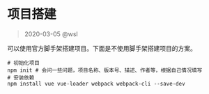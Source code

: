 # 项目搭建

> 2020-03-05 @wsl

可以使用官方脚手架搭建项目。下面是不使用脚手架搭建项目的方案。

```shell
# 初始化项目
npm init # 会问一些问题，项目名称、版本号、描述、作者等，根据自己情况填写
# 安装依赖
npm install vue vue-loader webpack webpack-cli --save-dev
```













